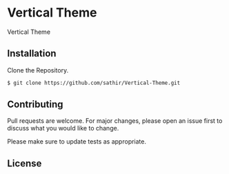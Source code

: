 # Vertical Theme
Vertical Theme

## Installation

Clone the Repository.

```bash
$ git clone https://github.com/sathir/Vertical-Theme.git
```

## Contributing
Pull requests are welcome. For major changes, please open an issue first to discuss what you would like to change.

Please make sure to update tests as appropriate.

## License
